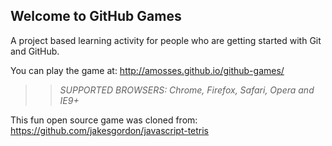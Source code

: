 ## Welcome to GitHub Games

A project based learning activity for people who are getting started with Git and GitHub.

You can play the game at: http://amosses.github.io/github-games/

>> _*SUPPORTED BROWSERS*: Chrome, Firefox, Safari, Opera and IE9+_

This fun open source game was cloned from: https://github.com/jakesgordon/javascript-tetris
